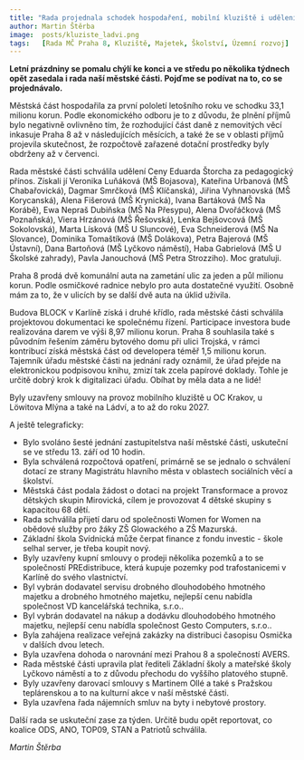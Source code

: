 ```yaml
---
title: "Rada projednala schodek hospodaření, mobilní kluziště i udělení Ceny Eduarda Štorcha"
author: Martin Štěrba
image:  posts/kluziste_ladvi.png
tags:   [Rada MČ Praha 8, Kluziště, Majetek, Školství, Územní rozvoj]
---
```


**Letní prázdniny se pomalu chýlí ke konci a ve středu po několika týdnech opět zasedala i rada naší městské části. Pojďme se podívat na to, co se projednávalo.**

Městská část hospodařila za první pololetí letošního roku ve schodku 33,1 milionu korun. Podle ekonomického odboru je to z důvodu, že plnění příjmů bylo negativně ovlivněno tím, že rozhodující část daně z nemovitých věcí inkasuje Praha 8 až v následujících měsících, a také že se v oblasti příjmů projevila skutečnost, že rozpočtově zařazené dotační prostředky byly obdrženy až v červenci. 

Rada městské části schválila udělení Ceny Eduarda Štorcha za pedagogický přínos. Získali jí Veronika Luňáková (MŠ Bojasova), Kateřina Urbanová (MŠ Chabařovická), Dagmar Smrčková (MŠ Klíčanská), Jiřina Vyhnanovská (MŠ Korycanská), Alena Fišerová (MŠ Krynická), Ivana Bartáková (MŠ Na Korábě), Ewa Nepraš Dubiňska (MŠ Na Přesypu), Alena Dvořáčková (MŠ Poznaňská), Viera Hrzánová (MŠ Řešovská), Lenka Bejšovcová (MŠ Sokolovská), Marta Lísková (MŠ U Sluncové), Eva Schneiderová (MŠ Na Slovance), Dominika Tomaštíková (MŠ Dolákova), Petra Bajerová (MŠ Ústavní), Dana Bartoňová (MŠ Lyčkovo náměstí), Haba Gabrielová (MŠ U Školské zahrady), Pavla Janouchová (MŠ Petra Strozziho). Moc gratuluji. 

Praha 8 prodá dvě komunální auta na zametání ulic za jeden a půl milionu korun. Podle osmičkové radnice nebylo pro auta dostatečné využití. Osobně mám za to, že v ulicích by se další dvě auta na úklid uživila. 

Budova BLOCK v Karlíně získá i druhé křídlo, rada městské části schválila projektovou dokumentaci ke společnému řízení. Participace investora bude realizována darem ve výši 8,97 milionu korun. Praha 8 souhlasila také s původním řešením záměru bytového domu při ulici Trojská, v rámci kontribucí získá městská část od developera téměř 1,5 milionu korun.
Tajemník úřadu městské části na jednání rady oznámil, že úřad přejde na elektronickou podpisovou knihu, zmizí tak zcela papírové doklady. Tohle je určitě dobrý krok k digitalizaci úřadu. Obíhat by měla data a ne lidé!

Byly uzavřeny smlouvy na provoz mobilního kluziště u OC Krakov, u Löwitova Mlýna a také na Ládví, a to až do roku 2027. 

A ještě telegraficky: 
- Bylo svoláno šesté jednání zastupitelstva naší městské části, uskuteční se ve středu 13. září od 10 hodin. 
- Byla schválená rozpočtová opatření, primárně se se jednalo o schválení dotací ze strany Magistrátu hlavního města v oblastech sociálních věcí a školství.
- Městská část podala žádost o dotaci na projekt Transformace a provoz dětských skupin Mirovická, cílem je provozovat 4 dětské skupiny s kapacitou 68 dětí. 
- Rada schválila přijetí daru od společnosti Women for Women na obědové služby pro žáky ZŠ Glowackého a ZŠ Mazurská. 
- Základní škola Svídnická může čerpat finance z fondu investic - škole selhal server, je třeba koupit nový.
- Byly uzavřeny kupní smlouvy o prodeji několika pozemků a to se společností PREdistribuce, která kupuje pozemky pod trafostanicemi v Karlíně do svého vlastnictví.
- Byl vybrán dodavatel servisu drobného dlouhodobého hmotného majetku a drobného hmotného majetku, nejlepší cenu nabídla společnost VD kancelářská technika, s.r.o..
- Byl vybrán dodavatel na nákup a dodávku dlouhodobého hmotného majetku, nejlepší cenu nabídla společnost Gesto Computers, s.r.o..
- Byla zahájena realizace veřejná zakázky na distribuci časopisu Osmička v dalších dvou letech.
- Byla uzavřena dohoda o narovnání mezi Prahou 8 a společností AVERS.
- Rada městské části upravila plat řediteli Základní školy a mateřské školy Lyčkovo náměstí a to z důvodu přechodu do vyššího platového stupně.
- Byly uzavřeny darovací smlouvy s Martinem Ollé a také s Pražskou teplárenskou a to na kulturní akce v naší městské části. 
- Byla uzavřena řada nájemních smluv na byty i nebytové prostory.

Další rada se uskuteční zase za týden. Určitě budu opět reportovat, co koalice ODS, ANO, TOP09, STAN a Patriotů schválila.

*Martin Štěrba*